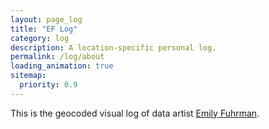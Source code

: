 ```yaml
---
layout: page_log
title: "EF Log"
category: log
description: A location-specific personal log.
permalink: /log/about
loading_animation: true
sitemap:
  priority: 0.9
---
```

This is the geocoded visual log of data artist <a href='/' target='_blank'>Emily Fuhrman</a>.